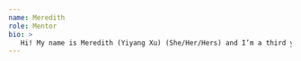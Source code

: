 ```yaml
---
name: Meredith
role: Mentor
bio: >
   Hi! My name is Meredith (Yiyang Xu) (She/Her/Hers) and I’m a third year computer science major. I’m really excited to be a mentor for CS56 this quarter. I was an actuarial science major when I first got into UCSB and switched to CS after my first year. I can still remember all the stress of switching to a new major. While I don’t have much professional industry experience, I enjoy doing some side projects. I learned HTML, CSS, bootstrap, and Javascript and used them to build a personal website. I would recommend doing some side projects in your spare time especially if you’re interested in learning some new development tools. Moreover, personal projects would make you stand out among other candidates when you’re looking for an internship. I remember when I took CS56, my mentors really helped me a lot when I was stuck on some difficult programming problems. Therefore, I’m thrilled that I have the opportunity to offer help to students who may be in the same situation as I was. I would love to help you with any course material and also strengthen my Java knowledge. Also, feel free to chat with me about switching majors, choosing classes, and how to get started on your personal projects. Outside of school, I love watching and playing basketball, traveling, and hiking. If you know some cool hiking trails, please let me know! Also, this is my first time being a mentor so if you think there’s something I need to improve, please give me some suggestions. You can always reach out to me via email (yiyangxu@ucsb.edu) or sending me a note on Piazza.
---
```

